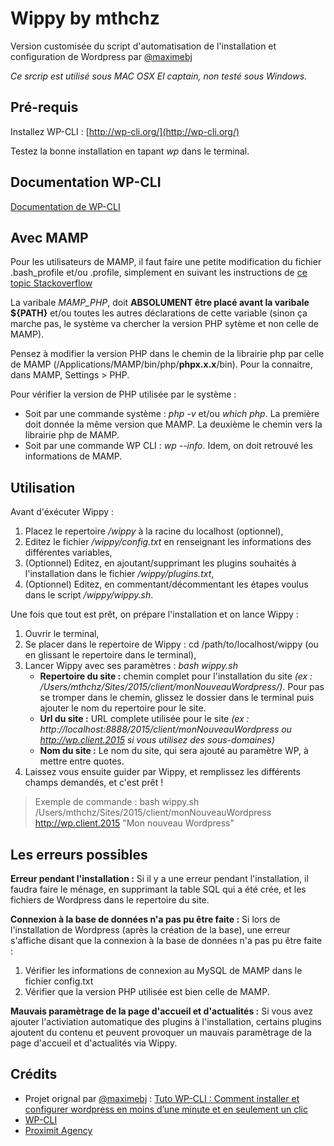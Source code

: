 # Wippy by mthchz
Version customisée du script d'automatisation de l'installation et configuration de Wordpress par [@maximebj](https://twitter.com/maximebj)

*Ce srcrip est utilisé sous MAC OSX El captain, non testé sous Windows.*

## Pré-requis
Installez WP-CLI : [http://wp-cli.org/](http://wp-cli.org/)

Testez la bonne installation en tapant *wp* dans le terminal.

## Documentation WP-CLI
[Documentation de WP-CLI](http://wp-cli.org/commands/)

## Avec MAMP
Pour les utilisateurs de MAMP, il faut faire une petite modification du fichier .bash_profile et/ou .profile, simplement en suivant les instructions de [ce topic Stackoverflow](http://stackoverflow.com/questions/4145667/how-to-override-the-path-of-php-to-use-the-mamp-path/10653443#10653443)

La varibale *MAMP_PHP*, doit **ABSOLUMENT être placé avant la varibale ${PATH}** et/ou toutes les autres déclarations de cette variable (sinon ça marche pas, le système va chercher la version PHP sytème et non celle de MAMP).

Pensez à modifier la version PHP dans le chemin de la librairie php par celle de MAMP (/Applications/MAMP/bin/php/**phpx.x.x**/bin). Pour la connaitre, dans MAMP, Settings > PHP.

Pour vérifier la version de PHP utilisée par le système :
   * Soit par une commande système : *php -v* et/ou *which php*. La première doit donnée la même version que MAMP. La deuxième le chemin vers la librairie php de MAMP.
   * Soit par une commande WP CLI : *wp --info*. Idem, on doit retrouvé les informations de MAMP.

## Utilisation
Avant d'éxécuter Wippy :
   1. Placez le repertoire */wippy* à la racine du localhost (optionnel),
   2. Editez le fichier */wippy/config.txt* en renseignant les informations des différentes variables,
   3. (Optionnel) Editez, en ajoutant/supprimant les plugins souhaités à l'installation dans le fichier */wippy/plugins.txt*,
   4. (Optionnel) Editez, en commentant/décommentant les étapes voulus dans le script */wippy/wippy.sh*.

Une fois que tout est prêt, on prépare l'installation et on lance Wippy :
   1. Ouvrir le terminal,
   2. Se placer dans le repertoire de Wippy : cd /path/to/localhost/wippy (ou en glissant le repertoire dans le terminal),
   3. Lancer Wippy avec ses paramètres : *bash wippy.sh <repertoire du site> <url du site> <Nom du site>*
      * **Repertoire du site :** chemin complet pour l'installation du site *(ex : /Users/mthchz/Sites/2015/client/monNouveauWordpress/)*. Pour pas se tromper dans le chemin, glissez le dossier dans le terminal puis ajouter le nom du repertoire pour le site.
      * **Url du site :** URL complete utilisée pour le site *(ex : http://localhost:8888/2015/client/monNouveauWordpress ou http://wp.client.2015 si vous utilisez des sous-domaines)*
      * **Nom du site :** Le nom du site, qui sera ajouté au paramètre WP, à mettre entre quotes.
   4. Laissez vous ensuite guider par Wippy, et remplissez les différents champs demandés, et c'est prêt !

> Exemple de commande : bash wippy.sh /Users/mthchz/Sites/2015/client/monNouveauWordpress http://wp.client.2015 "Mon nouveau Wordpress"

## Les erreurs possibles
**Erreur pendant l'installation :** Si il y a une erreur pendant l'installation, il faudra faire le ménage, en supprimant la table SQL qui a été crée, et les fichiers de Wordpress dans le repertoire du site.

**Connexion à la base de données n'a pas pu être faite :** Si lors de l'installation de Wordpress (après la création de la base), une erreur s'affiche disant que la connexion à la base de données n'a pas pu être faite :
   1. Vérifier les informations de connexion au MySQL de MAMP dans le fichier config.txt
   2. Vérifier que la version PHP utilisée est bien celle de MAMP.

**Mauvais paramètrage de la page d'accueil et d'actualités :** Si vous avez ajouter l'activiation automatique des plugins à l'installation, certains plugins ajoutent du contenu et peuvent provoquer un mauvais paramètrage de la page d'accueil et d'actualités via Wippy.

## Crédits
* Projet orignal par [@maximebj](https://twitter.com/maximebj) : [Tuto WP-CLI : Comment installer et configurer wordpress en moins d’une minute et en seulement un clic](http://www.wp-spread.com/tuto-wp-cli-comment-installer-et-configurer-wordpress-en-moins-dune-minute-et-en-seulement-un-clic/)
* [WP-CLI](http://wp-cli.org/)
* [Proximit Agency](http://www.proximit-agency.fr)
